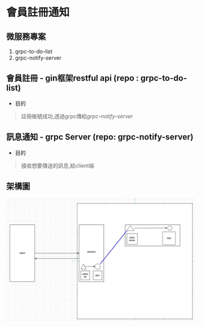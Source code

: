 # 會員註冊通知

## 微服務專案

1. grpc-to-do-list
2. grpc-notify-server

## 會員註冊 - gin框架restful api  (repo : grpc-to-do-list)

- 目的

> 註冊帳號成功,透過grpc傳給*grpc-notify-server*

## 訊息通知 - grpc Server (repo: grpc-notify-server)

- 目的

> 接收想要傳送的訊息,給client端

## 架構圖

![Structure](./assets/frame.jpeg)
